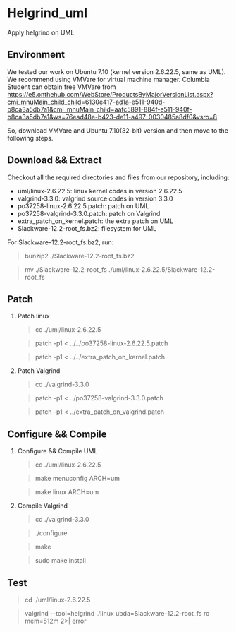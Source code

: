# Helgrind_uml
Apply helgrind on UML

## Environment
We tested our work on Ubuntu 7.10 (kernel version 2.6.22.5, same as UML). We recommend using VMVare for virtual machine manager.
Columbia Student can obtain free VMVare from 
https://e5.onthehub.com/WebStore/ProductsByMajorVersionList.aspx?cmi_mnuMain_child_child=6130e417-ad1a-e511-940d-b8ca3a5db7a1&cmi_mnuMain_child=aafc5891-884f-e511-940f-b8ca3a5db7a1&ws=76ead48e-b423-de11-a497-0030485a8df0&vsro=8

So, download VMVare and Ubuntu 7.10(32-bit) version and then move to the following steps.

## Download && Extract

Checkout all the required directories and files from our repository, including:
- uml/linux-2.6.22.5: linux kernel codes in version 2.6.22.5
- valgrind-3.3.0: valgrind source codes in version 3.3.0
- po37258-linux-2.6.22.5.patch: patch on UML
- po37258-valgrind-3.3.0.patch: patch on Valgrind
- extra_patch_on_kernel.patch: the extra patch on UML 
- Slackware-12.2-root_fs.bz2: filesystem for UML

For Slackware-12.2-root_fs.bz2, run:
> bunzip2 ./Slackware-12.2-root_fs.bz2

> mv ./Slackware-12.2-root_fs ./uml/linux-2.6.22.5/Slackware-12.2-root_fs


## Patch
1. Patch linux
    
    > cd ./uml/linux-2.6.22.5
    
    > patch -p1 < ../../po37258-linux-2.6.22.5.patch
    
    > patch -p1 < ../../extra_patch_on_kernel.patch

2. Patch Valgrind

    > cd ./valgrind-3.3.0
    
    > patch -p1 < ../po37258-valgrind-3.3.0.patch

	> patch -p1 < ../extra_patch_on_valgrind.patch


## Configure && Compile

1. Configure && Compile UML

    > cd ./uml/linux-2.6.22.5
    
    > make menuconfig ARCH=um
    
    > make linux ARCH=um

2. Compile Valgrind

    > cd ./valgrind-3.3.0

	>./configure
    
    > make
    
    > sudo make install


## Test


> cd ./uml/linux-2.6.22.5

> valgrind --tool=helgrind ./linux ubda=Slackware-12.2-root_fs ro mem=512m 2>| error 
